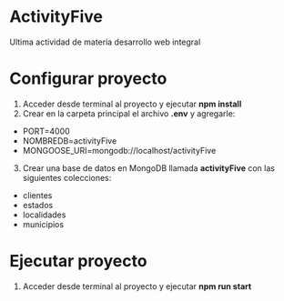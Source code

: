 # ActivityFive

Ultima actividad de materia desarrollo web integral

# Configurar proyecto

1. Acceder desde terminal al proyecto y ejecutar **npm install**
2. Crear en la carpeta principal el archivo **.env** y agregarle: 
* PORT=4000
* NOMBREDB=activityFive
* MONGOOSE_URI=mongodb://localhost/activityFive

3. Crear una base de datos en MongoDB llamada **activityFive** con las siguientes colecciones:
* clientes
* estados
* localidades
* municipios

# Ejecutar proyecto

1. Acceder desde terminal al proyecto y ejecutar **npm run start**
